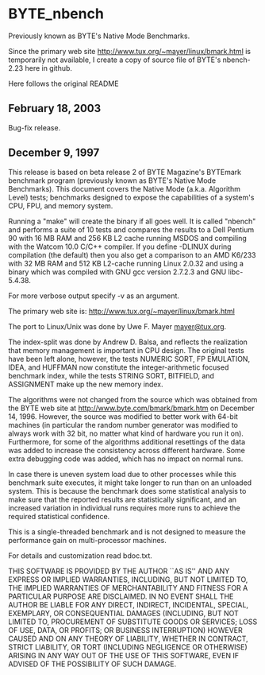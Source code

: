 # BYTE_nbench
Previously known as BYTE's Native Mode Benchmarks.

Since the primary web site http://www.tux.org/~mayer/linux/bmark.html is temporarily not available, I create a copy of source file of BYTE's nbench-2.23 here in github.

Here follows the original README 

February 18, 2003
-----------------
Bug-fix release.

December 9, 1997
----------------
This release is based on beta release 2 of BYTE Magazine's BYTEmark
benchmark program (previously known as BYTE's Native Mode
Benchmarks). This document covers the Native Mode (a.k.a. Algorithm
Level) tests; benchmarks designed to expose the capabilities of a
system's CPU, FPU, and memory system.

Running a "make" will create the binary if all goes well. It is called
"nbench" and performs a suite of 10 tests and compares the results to
a Dell Pentium 90 with 16 MB RAM and 256 KB L2 cache running MSDOS and
compiling with the Watcom 10.0 C/C++ compiler. If you define -DLINUX
during compilation (the default) then you also get a comparison to an
AMD K6/233 with 32 MB RAM and 512 KB L2-cache running Linux 2.0.32 and
using a binary which was compiled with GNU gcc version 2.7.2.3 and GNU
libc-5.4.38.

For more verbose output specify -v as an argument.

The primary web site is: http://www.tux.org/~mayer/linux/bmark.html

The port to Linux/Unix was done by Uwe F. Mayer <mayer@tux.org>.

The index-split was done by Andrew D. Balsa, and reflects the
realization that memory management is important in CPU design. The
original tests have been left alone, however, the tests NUMERIC SORT,
FP EMULATION, IDEA, and HUFFMAN now constitute the integer-arithmetic
focused benchmark index, while the tests STRING SORT, BITFIELD, and
ASSIGNMENT make up the new memory index.

The algorithms were not changed from the source which was obtained
from the BYTE web site at http://www.byte.com/bmark/bmark.htm on
December 14, 1996.  However, the source was modified to better work
with 64-bit machines (in particular the random number generator was
modified to always work with 32 bit, no matter what kind of hardware
you run it on). Furthermore, for some of the algorithms additional
resettings of the data was added to increase the consistency across
different hardware. Some extra debugging code was added, which has no
impact on normal runs.

In case there is uneven system load due to other processes while this
benchmark suite executes, it might take longer to run than on an
unloaded system. This is because the benchmark does some statistical
analysis to make sure that the reported results are statistically
significant, and an increased variation in individual runs requires
more runs to achieve the required statistical confidence.

This is a single-threaded benchmark and is not designed to measure the
performance gain on multi-processor machines.

For details and customization read bdoc.txt.

THIS SOFTWARE IS PROVIDED BY THE AUTHOR ``AS IS'' AND ANY EXPRESS OR
IMPLIED WARRANTIES, INCLUDING, BUT NOT LIMITED TO, THE IMPLIED WARRANTIES
OF MERCHANTABILITY AND FITNESS FOR A PARTICULAR PURPOSE ARE DISCLAIMED.
IN NO EVENT SHALL THE AUTHOR BE LIABLE FOR ANY DIRECT, INDIRECT,
INCIDENTAL, SPECIAL, EXEMPLARY, OR CONSEQUENTIAL DAMAGES (INCLUDING, BUT
NOT LIMITED TO, PROCUREMENT OF SUBSTITUTE GOODS OR SERVICES; LOSS OF USE,
DATA, OR PROFITS; OR BUSINESS INTERRUPTION) HOWEVER CAUSED AND ON ANY
THEORY OF LIABILITY, WHETHER IN CONTRACT, STRICT LIABILITY, OR TORT
(INCLUDING NEGLIGENCE OR OTHERWISE) ARISING IN ANY WAY OUT OF THE USE OF
THIS SOFTWARE, EVEN IF ADVISED OF THE POSSIBILITY OF SUCH DAMAGE.

